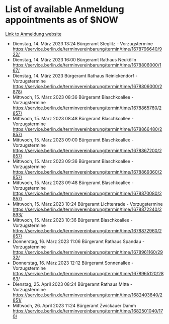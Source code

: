 # List of available Anmeldung appointments as of $NOW
[Link to Anmeldung website](https://service.berlin.de/terminvereinbarung/termin/tag.php?termin=1&anliegen[]=120686&dienstleisterlist=122210,122217,327316,122219,327312,122227,327314,122231,327346,122243,327348,122254,122252,329742,122260,329745,122262,329748,122271,327278,122273,327274,122277,327276,330436,122280,327294,122282,327290,122284,327292,122291,327270,122285,327266,122286,327264,122296,327268,150230,329760,122297,327286,122294,327284,122312,329763,122314,329775,122304,327330,122311,327334,122309,327332,317869,122281,327352,122279,329772,122283,122276,327324,122274,327326,122267,329766,122246,327318,122251,327320,122257,327322,122208,327298,122226,327300&herkunft=http%3A%2F%2Fservice.berlin.de%2Fdienstleistung%2F120686%2F)
- Dienstag, 14. März 2023 13:24 Bürgeramt Steglitz - Vorzugstermine https://service.berlin.de/terminvereinbarung/termin/time/1678796640/922/
- Dienstag, 14. März 2023 16:00 Bürgeramt Rathaus Neukölln https://service.berlin.de/terminvereinbarung/termin/time/1678806000/167/
- Dienstag, 14. März 2023  Bürgeramt Rathaus Reinickendorf - Vorzugstermine https://service.berlin.de/terminvereinbarung/termin/time/1678806000/2878/
- Mittwoch, 15. März 2023 08:36 Bürgeramt Blaschkoallee - Vorzugstermine https://service.berlin.de/terminvereinbarung/termin/time/1678865760/2857/
- Mittwoch, 15. März 2023 08:48 Bürgeramt Blaschkoallee - Vorzugstermine https://service.berlin.de/terminvereinbarung/termin/time/1678866480/2857/
- Mittwoch, 15. März 2023 09:00 Bürgeramt Blaschkoallee - Vorzugstermine https://service.berlin.de/terminvereinbarung/termin/time/1678867200/2857/
- Mittwoch, 15. März 2023 09:36 Bürgeramt Blaschkoallee - Vorzugstermine https://service.berlin.de/terminvereinbarung/termin/time/1678869360/2857/
- Mittwoch, 15. März 2023 09:48 Bürgeramt Blaschkoallee - Vorzugstermine https://service.berlin.de/terminvereinbarung/termin/time/1678870080/2857/
- Mittwoch, 15. März 2023 10:24 Bürgeramt Lichtenrade - Vorzugstermine https://service.berlin.de/terminvereinbarung/termin/time/1678872240/2893/
- Mittwoch, 15. März 2023 10:36 Bürgeramt Blaschkoallee - Vorzugstermine https://service.berlin.de/terminvereinbarung/termin/time/1678872960/2857/
- Donnerstag, 16. März 2023 11:06 Bürgeramt Rathaus Spandau - Vorzugstermine https://service.berlin.de/terminvereinbarung/termin/time/1678961160/2932/
- Donnerstag, 16. März 2023 12:12 Bürgeramt Sonnenallee - Vorzugstermine https://service.berlin.de/terminvereinbarung/termin/time/1678965120/2863/
- Dienstag, 25. April 2023 08:24 Bürgeramt Rathaus Mitte - Vorzugstermine https://service.berlin.de/terminvereinbarung/termin/time/1682403840/2851/
- Mittwoch, 26. April 2023 11:24 Bürgeramt Zwickauer Damm https://service.berlin.de/terminvereinbarung/termin/time/1682501040/170/
